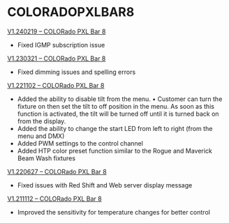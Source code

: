# COLORADOPXLBAR8

[V1.240219 – COLORado PXL Bar 8](https://github.com/Chauvet-Pro/COLORADOPXLBAR8/blob/df907d5822307a832c1fc9611a6ab5c992eccc2a/FIRMWARE/V1.240219.zip)
-	Fixed IGMP subscription issue

[V1.230321 – COLORado PXL Bar 8](https://github.com/Chauvet-Pro/COLORADOPXLBAR8/blob/df907d5822307a832c1fc9611a6ab5c992eccc2a/FIRMWARE/V1.230321.zip)
-	Fixed dimming issues and spelling errors

[V1.221102 – COLORado PXL Bar 8](https://github.com/Chauvet-Pro/COLORADOPXLBAR8/blob/df907d5822307a832c1fc9611a6ab5c992eccc2a/FIRMWARE/V1.221102.zip)
-	Added the ability to disable tilt from the menu.
•	Customer can turn the fixture on then set the tilt to off position in the menu. As soon as this function is activated, the tilt will be turned off until it is turned back on from the display.
-	Added the ability to change the start LED from left to right (from the menu and DMX)
-	Added PWM settings to the control channel
-	Added HTP color preset function similar to the Rogue and Maverick Beam Wash fixtures

[V1.220627 – COLORado PXL Bar 8](https://github.com/Chauvet-Pro/COLORADOPXLBAR8/blob/df907d5822307a832c1fc9611a6ab5c992eccc2a/FIRMWARE/V1.220627.zip)
-	Fixed issues with Red Shift and Web server display message

[V1.211112 – COLORado PXL Bar 8](https://github.com/Chauvet-Pro/COLORADOPXLBAR8/blob/df907d5822307a832c1fc9611a6ab5c992eccc2a/FIRMWARE/V1.211112.zip)
-	Improved the sensitivity for temperature changes for better control
